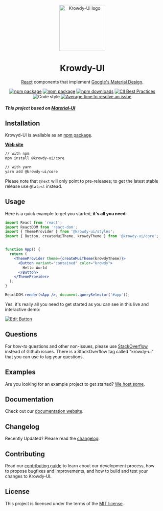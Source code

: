 <p align="center">
  <a href="https://ui.krowdy.com/" rel="noopener" target="_blank"><img width="150" src="https://s3.amazonaws.com/cdn.krowdy.com/media/images/krowdy-home.svg" alt="Krowdy-UI logo"></a></p>
</p>

<h1 align="center">Krowdy-UI</h1>

<div align="center">

[React](https://reactjs.org/) components that implement [Google's Material Design](https://material.io/design/introduction/).

[![npm package](https://img.shields.io/npm/v/@krowdy-ui/core/latest.svg?color=%231890ff&label=%40krowdy-ui%2Fcore@latest)](https://www.npmjs.com/package/@krowdy-ui/core)
[![npm package](https://img.shields.io/npm/v/@krowdy-ui/core/next.svg?label=%40krowdy-ui%2Fcore@next)](https://www.npmjs.com/package/@krowdy-ui/core/v/next)
[![npm downloads](https://img.shields.io/npm/dm/@krowdy-ui/core.svg)](https://www.npmjs.com/package/@krowdy-ui/core)
[![CII Best Practices](https://bestpractices.coreinfrastructure.org/projects/3444/badge?q=1)](https://bestpractices.coreinfrastructure.org/projects/3444?q=1)
![Code style](https://img.shields.io/badge/code_style-eslint-4b32c3.svg)
[![Average time to resolve an issue](http://isitmaintained.com/badge/resolution/grovertb/krowdy-ui.svg)](https://isitmaintained.com/project/grovertb/krowdy-ui "Average time to resolve an issue")

</div>

##### This project based on [Material-UI](https://material-ui.com)

## Installation

Krowyd-UI is available as an [npm package](https://www.npmjs.com/package/@krowdy-ui/core).

**[Web site](https://ui.krowdy.com/)**
```sh
// with npm
npm install @krowdy-ui/core

// with yarn
yarn add @krowdy-ui/core
```

Please note that `@next` will only point to pre-releases; to get the latest stable release use `@latest` instead.

## Usage

Here is a quick example to get you started, **it's all you need**:

```jsx
import React from 'react';
import ReactDOM from 'react-dom';
import { ThemeProvider } from '@krowdy-ui/styles';
import { Button, createMuiTheme, krowdyTheme } from '@krowdy-ui/core';


function App() {
  return (
    <ThemeProvider theme={createMuiTheme(krowdyTheme)}>
      <Button variant="contained" color="krowdy">
        Hello World
      </Button>
    </ThemeProvider>
  );
}

ReactDOM.render(<App />, document.querySelector('#app'));
```

Yes, it's really all you need to get started as you can see in this live and interactive demo:

[![Edit Button](https://codesandbox.io/static/img/play-codesandbox.svg)](https://codesandbox.io/s/usage-h8tv4)

## Questions

For *how-to* questions and other non-issues,
please use [StackOverflow](https://stackoverflow.com/questions/tagged/krowdy-ui) instead of Github issues.
There is a StackOverflow tag called "krowdy-ui" that you can use to tag your questions.

## Examples

Are you looking for an example project to get started?
[We host some](https://ui.krowdy.com/getting-started/example-projects).

## Documentation

Check out our [documentation website](https://ui.krowdy.com).

## Changelog

Recently Updated?
Please read the [changelog](https://github.com/grovertb/krowdy-ui/releases).

## Contributing

Read our [contributing guide](/CONTRIBUTING.md) to learn about our development process, how to propose bugfixes and improvements, and how to build and test your changes to Krowdy-UI.

## License

This project is licensed under the terms of the
[MIT license](/LICENSE).
